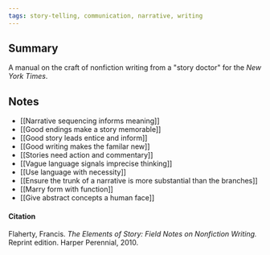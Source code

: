 ```yaml
---
tags: story-telling, communication, narrative, writing
---
```


## Summary

A manual on the craft of nonfiction writing from a "story doctor" for the _New York Times_.

## Notes

-   [[Narrative sequencing informs meaning]]
-   [[Good endings make a story memorable]]
-   [[Good story leads entice and inform]]
-   [[Good writing makes the familar new]]
-   [[Stories need action and commentary]]
-   [[Vague language signals imprecise thinking]]
-   [[Use language with necessity]]
-   [[Ensure the trunk of a narrative is more substantial than the branches]]
-   [[Marry form with function]]
-   [[Give abstract concepts a human face]]

#### Citation

Flaherty, Francis. _The Elements of Story: Field Notes on Nonfiction Writing._ Reprint edition. Harper Perennial, 2010.